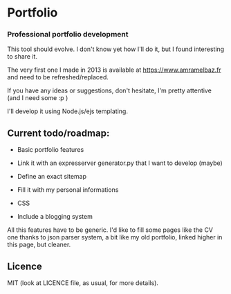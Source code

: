 # Portfolio

### Professional portfolio development

This tool should evolve. I don't know yet how I'll do it, but I found interesting to share it.

The very first one I made in 2013 is available at https://www.amramelbaz.fr and need to be refreshed/replaced.

If you have any ideas or suggestions, don't hesitate, I'm pretty attentive (and I need some :p )

I'll develop it using Node.js/ejs templating.


## Current todo/roadmap:

- Basic portfolio features

- Link it with an expresserver generator.py that I want to develop (maybe)

- Define an exact sitemap

- Fill it with my personal informations

- CSS

- Include a blogging system

All this features have to be generic.
I'd like to fill some pages like the CV one thanks to json parser system, a bit like my old portfolio, linked higher in this page, but cleaner.


## Licence

MIT (look at LICENCE file, as usual, for more details).

